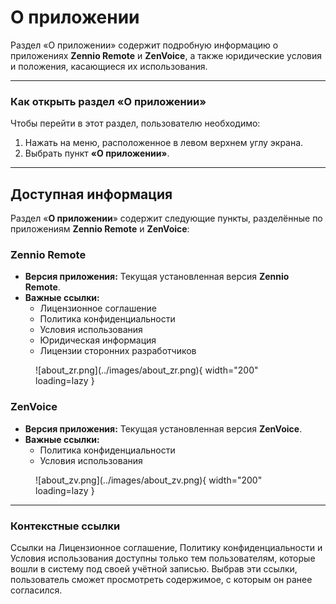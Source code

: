 # О приложении

Раздел «О приложении» содержит подробную информацию о приложениях **Zennio Remote** и **ZenVoice**, а также юридические условия и положения, касающиеся их использования.

------

### Как открыть раздел «О приложении»

Чтобы перейти в этот раздел, пользователю необходимо:

  1. Нажать на меню, расположенное в левом верхнем углу экрана.
  2. Выбрать пункт **«О приложении»**.

------

## Доступная информация

Раздел «**О приложении**» содержит следующие пункты, разделённые по приложениям **Zennio Remote** и **ZenVoice**:

### Zennio Remote

  - **Версия приложения:** Текущая установленная версия **Zennio Remote**.
  - **Важные ссылки:**
    - Лицензионное соглашение
    - Политика конфиденциальности
    - Условия использования
    - Юридическая информация
    - Лицензии сторонних разработчиков

<figure markdown>
![about_zr.png](../images/about_zr.png){ width="200" loading=lazy }
</figure>

### ZenVoice

  - **Версия приложения:** Текущая установленная версия **ZenVoice**.
  - **Важные ссылки:**
    - Политика конфиденциальности
    - Условия использования

<figure markdown>
![about_zv.png](../images/about_zv.png){ width="200" loading=lazy }  
</figure>

------

### Контекстные ссылки

Ссылки на Лицензионное соглашение, Политику конфиденциальности и Условия использования доступны только тем пользователям, которые вошли в систему под своей учётной записью. Выбрав эти ссылки, пользователь сможет просмотреть содержимое, с которым он ранее согласился.

